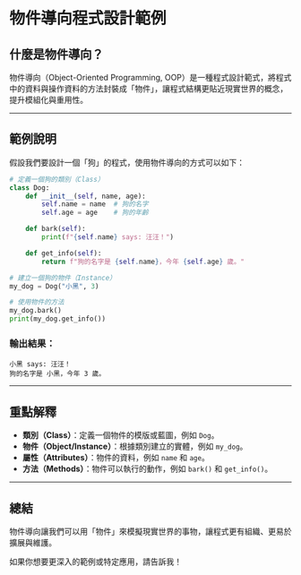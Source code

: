 # 物件導向程式設計範例

## 什麼是物件導向？

物件導向（Object-Oriented Programming, OOP）是一種程式設計範式，將程式中的資料與操作資料的方法封裝成「物件」，讓程式結構更貼近現實世界的概念，提升模組化與重用性。

---

## 範例說明

假設我們要設計一個「狗」的程式，使用物件導向的方式可以如下：

```python
# 定義一個狗的類別（Class）
class Dog:
    def __init__(self, name, age):
        self.name = name  # 狗的名字
        self.age = age    # 狗的年齡

    def bark(self):
        print(f"{self.name} says: 汪汪！")

    def get_info(self):
        return f"狗的名字是 {self.name}，今年 {self.age} 歲。"

# 建立一個狗的物件（Instance）
my_dog = Dog("小黑", 3)

# 使用物件的方法
my_dog.bark()
print(my_dog.get_info())
```

### 輸出結果：
```
小黑 says: 汪汪！
狗的名字是 小黑，今年 3 歲。
```

---

## 重點解釋

- **類別（Class）**：定義一個物件的模版或藍圖，例如 `Dog`。
- **物件（Object/Instance）**：根據類別建立的實體，例如 `my_dog`。
- **屬性（Attributes）**：物件的資料，例如 `name` 和 `age`。
- **方法（Methods）**：物件可以執行的動作，例如 `bark()` 和 `get_info()`。

---

## 總結

物件導向讓我們可以用「物件」來模擬現實世界的事物，讓程式更有組織、更易於擴展與維護。

如果你想要更深入的範例或特定應用，請告訴我！
